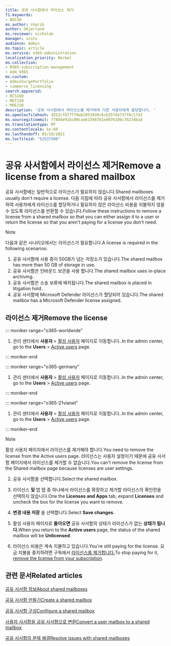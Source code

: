 ```yaml
---
title: 공유 사서함에서 라이선스 제거
f1.keywords:
- NOCSH
ms.author: sharik
author: SKjerland
ms.reviewer: nicholak
manager: scotv
audience: Admin
ms.topic: article
ms.service: o365-administration
localization_priority: Normal
ms.collection:
- M365-subscription-management
- Adm_O365
ms.custom:
- AdminSurgePortfolio
- commerce_licensing
search.appverid:
- BCS160
- MET150
- MOE150
description: '공유 사서함에서 라이선스를 제거하여 다른 사용자에게 할당합니다. '
ms.openlocfilehash: d552cfb77ff0ab2853939c6cb25fd4737f8c17d3
ms.sourcegitcommit: f780de91bc00caeb1598781e0076106c76234bad
ms.translationtype: MT
ms.contentlocale: ko-KR
ms.lasthandoff: 05/19/2021
ms.locfileid: "52537586"
---
```

# <a name="remove-a-license-from-a-shared-mailbox"></a><span data-ttu-id="68f20-103">공유 사서함에서 라이선스 제거</span><span class="sxs-lookup"><span data-stu-id="68f20-103">Remove a license from a shared mailbox</span></span>

<span data-ttu-id="68f20-104">공유 사서함에는 일반적으로 라이선스가 필요하지 않습니다.</span><span class="sxs-lookup"><span data-stu-id="68f20-104">Shared mailboxes usually don't require a license.</span></span> <span data-ttu-id="68f20-105">다음 지침에 따라 공유 사서함에서 라이선스를 제거하여 사용자에게 라이선스를 할당하거나 필요하지 않은 라이선스 비용을 지불하지 않을 수 있도록 라이선스를 반환할 수 있습니다.</span><span class="sxs-lookup"><span data-stu-id="68f20-105">Follow these instructions to remove a license from a shared mailbox so that you can either assign it to a user or return the license so that you aren't paying for a license you don't need.</span></span>

> [!NOTE]
>
> <span data-ttu-id="68f20-106">다음과 같은 시나리오에서는 라이선스가 필요합니다.</span><span class="sxs-lookup"><span data-stu-id="68f20-106">A license is required in the following scenarios:</span></span>
>
> 1. <span data-ttu-id="68f20-107">공유 사서함에 사용 중이 50GB가 넘는 저장소가 있습니다.</span><span class="sxs-lookup"><span data-stu-id="68f20-107">The shared mailbox has more than 50 GB of storage in use.</span></span>
> 2. <span data-ttu-id="68f20-108">공유 사서함은 인바운드 보관을 사용 합니다.</span><span class="sxs-lookup"><span data-stu-id="68f20-108">The shared mailbox uses in-place archiving.</span></span>
> 3. <span data-ttu-id="68f20-109">공유 사서함은 소송 보류에 배치됩니다.</span><span class="sxs-lookup"><span data-stu-id="68f20-109">The shared mailbox is placed in litigation hold.</span></span>
> 4. <span data-ttu-id="68f20-110">공유 사서함에 Microsoft Defender 라이선스가 할당되어 있습니다.</span><span class="sxs-lookup"><span data-stu-id="68f20-110">The shared mailbox has a Microsoft Defender license assigned.</span></span>

## <a name="remove-the-license"></a><span data-ttu-id="68f20-111">라이선스 제거</span><span class="sxs-lookup"><span data-stu-id="68f20-111">Remove the license</span></span>

::: moniker range="o365-worldwide"

1. <span data-ttu-id="68f20-112">관리 센터에서 **사용자** \> <a href="https://go.microsoft.com/fwlink/p/?linkid=834822" target="_blank">활성 사용자</a> 페이지로 이동합니다..</span><span class="sxs-lookup"><span data-stu-id="68f20-112">In the admin center, go to the **Users** \> <a href="https://go.microsoft.com/fwlink/p/?linkid=834822" target="_blank">Active users</a> page.</span></span>

::: moniker-end

::: moniker range="o365-germany"

 1. <span data-ttu-id="68f20-113">관리 센터에서 **사용자** \> <a href="https://go.microsoft.com/fwlink/p/?linkid=847686" target="_blank">활성 사용자</a> 페이지로 이동합니다..</span><span class="sxs-lookup"><span data-stu-id="68f20-113">In the admin center, go to the **Users** \> <a href="https://go.microsoft.com/fwlink/p/?linkid=847686" target="_blank">Active users</a> page.</span></span>

::: moniker-end

::: moniker range="o365-21vianet"

 1. <span data-ttu-id="68f20-114">관리 센터에서 **사용자** \> <a href="https://go.microsoft.com/fwlink/p/?linkid=850628" target="_blank">활성 사용자</a> 페이지로 이동합니다..</span><span class="sxs-lookup"><span data-stu-id="68f20-114">In the admin center, go to the **Users** \> <a href="https://go.microsoft.com/fwlink/p/?linkid=850628" target="_blank">Active users</a> page.</span></span>

::: moniker-end

   > [!NOTE]
   > <span data-ttu-id="68f20-115">활성 사용자 페이지에서 라이선스를 제거해야 합니다.</span><span class="sxs-lookup"><span data-stu-id="68f20-115">You need to remove the license from the Active users page.</span></span> <span data-ttu-id="68f20-116">라이선스는 사용자 설정이기 때문에 공유 사서함 페이지에서 라이선스를 제거할 수 없습니다.</span><span class="sxs-lookup"><span data-stu-id="68f20-116">You can't remove the license from the Shared mailbox page because licenses are user settings.</span></span>
  
2. <span data-ttu-id="68f20-117">공유 사서함을 선택합니다.</span><span class="sxs-lookup"><span data-stu-id="68f20-117">Select the shared mailbox.</span></span>

3. <span data-ttu-id="68f20-118">라이선스 **및** 앱 탭 중  하나에서 라이선스를 확장하고 제거할 라이선스의 확인란을 선택하지 않습니다.</span><span class="sxs-lookup"><span data-stu-id="68f20-118">One the **Licenses and Apps** tab, expand **Licenses** and uncheck the box for the license you want to remove.</span></span>

4. <span data-ttu-id="68f20-119">**변경 내용 저장** 을 선택합니다.</span><span class="sxs-lookup"><span data-stu-id="68f20-119">Select **Save changes**.</span></span>

5. <span data-ttu-id="68f20-120">활성 사용자 페이지로 **돌아오면** 공유 사서함의 상태가 라이선스가 없는 **상태가 됩니다.**</span><span class="sxs-lookup"><span data-stu-id="68f20-120">When you return to the **Active users** page, the status of the shared mailbox will be **Unlicensed**.</span></span>

6. <span data-ttu-id="68f20-121">라이선스 비용은 계속 지불하고 있습니다.</span><span class="sxs-lookup"><span data-stu-id="68f20-121">You're still paying for the license.</span></span> <span data-ttu-id="68f20-122">요금 지불을 중지하려면 구독에서 [라이선스를 제거합니다.](../../commerce/licenses/buy-licenses.md)</span><span class="sxs-lookup"><span data-stu-id="68f20-122">To stop paying for it, [remove the license from your subscription](../../commerce/licenses/buy-licenses.md).</span></span>

## <a name="related-articles"></a><span data-ttu-id="68f20-123">관련 문서</span><span class="sxs-lookup"><span data-stu-id="68f20-123">Related articles</span></span>

[<span data-ttu-id="68f20-124">공유 사서함 정보</span><span class="sxs-lookup"><span data-stu-id="68f20-124">About shared mailboxes</span></span>](about-shared-mailboxes.md)

[<span data-ttu-id="68f20-125">공유 사서함 만들기</span><span class="sxs-lookup"><span data-stu-id="68f20-125">Create a shared mailbox</span></span>](create-a-shared-mailbox.md)

[<span data-ttu-id="68f20-126">공유 사서함 구성</span><span class="sxs-lookup"><span data-stu-id="68f20-126">Configure a shared mailbox</span></span>](configure-a-shared-mailbox.md)

[<span data-ttu-id="68f20-127">사용자 사서함을 공유 사서함으로 변환</span><span class="sxs-lookup"><span data-stu-id="68f20-127">Convert a user mailbox to a shared mailbox</span></span>](convert-user-mailbox-to-shared-mailbox.md)

[<span data-ttu-id="68f20-128">공유 사서함의 문제 해결</span><span class="sxs-lookup"><span data-stu-id="68f20-128">Resolve issues with shared mailboxes</span></span>](resolve-issues-with-shared-mailboxes.md)
